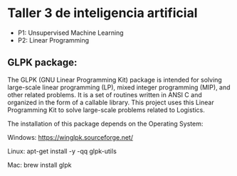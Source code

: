 # Taller 3 de inteligencia artificial

- P1: Unsupervised Machine Learning
- P2: Linear Programming

## GLPK package:
The GLPK (GNU Linear Programming Kit) package is intended for solving large-scale linear programming (LP), mixed integer programming (MIP), and other related problems. It is a set of routines written in ANSI C and organized in the form of a callable library.
This project uses this Linear Programming Kit to solve large-scale problems related to Logistics. 

The installation of this package depends on the Operating System:

Windows: https://winglpk.sourceforge.net/

Linux: apt-get install -y -qq glpk-utils

Mac:  brew install glpk